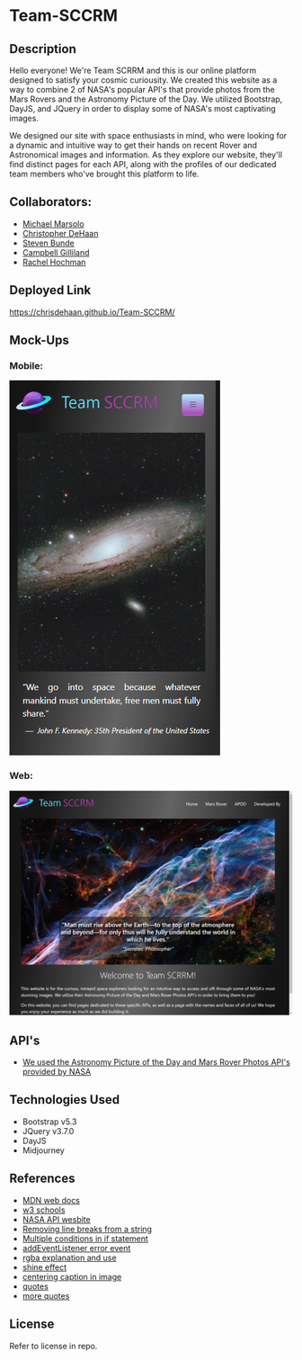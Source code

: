 # Team-SCCRM

## Description

Hello everyone! We're Team SCRRM and this is our online platform designed to satisfy your cosmic curiousity. We created this website as a way to combine 2 of NASA's popular API's that provide photos from the Mars Rovers and the Astronomy Picture of the Day. We utilized Bootstrap, DayJS, and JQuery in order to display some of NASA's most captivating images.

We designed our site with space enthusiasts in mind, who were looking for a dynamic and intuitive way to get their hands on recent Rover and Astronomical images and information. As they explore our website, they'll find distinct pages for each API, along with the profiles of our dedicated team members who've brought this platform to life. 

## Collaborators:

- <a href="https://github.com/Elrond-Hubbard">Michael Marsolo</a>
- <a href="https://github.com/ChrisDeHaan">Christopher DeHaan</a>
- <a href="https://github.com/Bunde20">Steven Bunde</a>
- <a href="https://github.com/CambiG1123">Campbell Gilliland</a>
- <a href="https://github.com/RachelCodes42">Rachel Hochman</a>

## Deployed Link

https://chrisdehaan.github.io/Team-SCCRM/

## Mock-Ups

### Mobile:
![mobile-mock-up](./assets/images/mock-up-mobile.png)
### Web:
![website-mock-up](./assets/images/mock-up-web.png)

## API's

- <a href="https://api.nasa.gov/">We used the Astronomy Picture of the Day and Mars Rover Photos API's provided by NASA</a>

## Technologies Used

- Bootstrap v5.3
- JQuery v3.7.0
- DayJS
- Midjourney

## References

- <a href="https://developer.mozilla.org/en-US/">MDN web docs</a>
- <a href ="https://www.w3schools.com/">w3 schools</a>
- <a href ="https://api.nasa.gov/">NASA API wesbite</a>
- <a href ="https://stackoverflow.com/questions/10805125/how-to-remove-all-line-breaks-from-a-string">Removing line breaks from a string</a>
- <a href ="https://stackoverflow.com/questions/8710442/how-to-specify-multiple-conditions-in-an-if-statement-in-javascript">Multiple conditions in if statement</a>
- <a href ="https://developer.mozilla.org/en-US/docs/Web/API/Window/error_event">addEventListener error event</a>
- <a href ="https://stackoverflow.com/questions/10422949/css-background-opacity">rgba explanation and use</a>
- <a href ="https://www.amitmerchant.com/shine-animation-on-hover-using-css/">shine effect</a>
- <a href ="https://www.w3schools.com/howto/tryit.asp?filename=tryhow_css_image_overlay_opacity">centering caption in image</a>
- <a href ="https://spacequotations.com/quotes-about-space/">quotes</a>
- <a href ="http://www.seasky.org/quotes/space-quotes-astronomy.html">more quotes</a>

## License

Refer to license in repo.